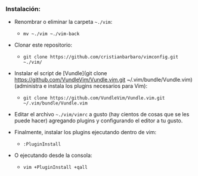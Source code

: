 ### Instalación:

* Renombrar o eliminar la carpeta `~./vim`:
    * `mv ~./vim ~./vim-back`

* Clonar este repositorio:
    * `git clone https://github.com/cristianbarbaro/vimconfig.git ~./vim/`

* Instalar el script de [Vundle](git clone https://github.com/VundleVim/Vundle.vim.git ~/.vim/bundle/Vundle.vim) (administra e instala los plugins necesarios para Vim):
    * `git clone https://github.com/VundleVim/Vundle.vim.git ~/.vim/bundle/Vundle.vim`

* Editar el archivo `~./vim/vimrc` a gusto (hay cientos de cosas que se les puede hacer) agregando plugins y configurando el editor a tu gusto.

* Finalmente, instalar los plugins ejecutando dentro de vim:
    * `:PluginInstall`

* O ejecutando desde la consola:
    * `vim +PluginInstall +qall`
